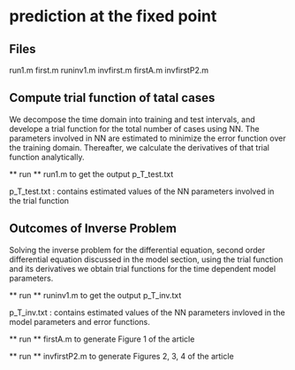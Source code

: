 # prediction at the fixed point

## Files

run1.m  first.m  runinv1.m  invfirst.m  firstA.m  invfirstP2.m

## Compute trial function of tatal cases

We decompose the time domain into training and test intervals, and develope a trial function for the total number
of cases using NN. The parameters involved in NN are estimated to minimize the error function over the training domain.
Thereafter, we calculate the derivatives of that trial function analytically.

** run **  run1.m to get the output p_T_test.txt 

p_T_test.txt : contains estimated values of the NN parameters involved in the trial function 


##  Outcomes of Inverse Problem

Solving the inverse problem for the differential equation, second order differential equation discussed in the model section, using the trial function 
and its derivatives we obtain trial functions for the time dependent model parameters.

** run **  runinv1.m to get the output  p_T_inv.txt

p_T_inv.txt : contains estimated values of the NN parameters invloved in the model parameters and error functions.

** run ** firstA.m to generate Figure 1 of the article

** run ** invfirstP2.m to generate Figures 2, 3, 4 of the article
